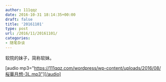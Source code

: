 ```yaml
---
author: 111qqz
date: 2016-10-31 18:14:35+00:00
draft: false
title: '20161101'
type: post
url: /2016/11/20161101/
categories:
- 随笔杂谈
---
```


软院的妹子，简称软妹。

[audio mp3="https://111qqz.com/wordpress/wp-content/uploads/2016/08/桜華月想-3L.mp3"][/audio]

